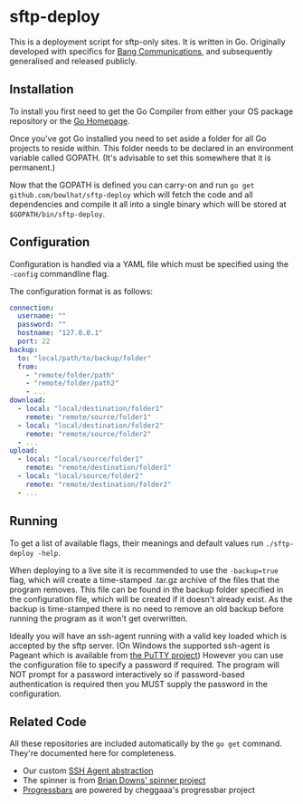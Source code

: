 # sftp-deploy

This is a deployment script for sftp-only sites. It is written in Go. Originally developed with specifics for [Bang Communications](http://www.bang-on.net/), and subsequently generalised and released publicly.

## Installation
To install you first need to get the Go Compiler from either your OS package repository or the [Go Homepage](https://golang.org/).

Once you've got Go installed you need to set aside a folder for all Go projects to reside within. This folder needs to be declared in an environment variable called GOPATH. (It's advisable to set this somewhere that it is permanent.)

Now that the GOPATH is defined you can carry-on and run `go get github.com/bowlhat/sftp-deploy` which will fetch the code and all dependencies and compile it all into a single binary which will be stored at `$GOPATH/bin/sftp-deploy`.

## Configuration
Configuration is handled via a YAML file which must be specified using the `-config` commandline flag.

The configuration format is as follows:

```yaml
connection:
  username: ""
  password: ""
  hostname: "127.0.0.1"
  port: 22
backup:
  to: "local/path/to/backup/folder"
  from:
    - "remote/folder/path"
    - "remote/folder/path2"
    - ...
download:
  - local: "local/destination/folder1"
    remote: "remote/source/folder1"
  - local: "local/destination/folder2"
    remote: "remote/source/folder2"
  - ...
upload:
  - local: "local/source/folder1"
    remote: "remote/destination/folder1"
  - local: "local/source/folder2"
    remote: "remote/destination/folder2"
  - ...
```

## Running
To get a list of available flags, their meanings and default values run `./sftp-deploy -help`.

When deploying to a live site it is recommended to use the `-backup=true` flag, which will create a time-stamped .tar.gz archive of the files that the program removes. This file can be found in the backup folder specified in the configuration file, which will be created if it doesn't already exist. As the backup is time-stamped there is no need to remove an old backup before running the program as it won't get overwritten.

Ideally you will have an ssh-agent running with a valid key loaded which is accepted by the sftp server. (On Windows the supported ssh-agent is Pageant which is available from [the PuTTY project](http://www.chiark.greenend.org.uk/~sgtatham/putty/download.html)) However you can use the configuration file to specify a password if required. The program will NOT prompt for a password interactively so if password-based authentication is required then you MUST supply the password in the configuration.

## Related Code
All these repositories are included automatically by the `go get` command. They're documented here for completeness.

- Our custom [SSH Agent abstraction](https://github.com/bowlhat/ssh-agent)
- The spinner is from [Brian Downs' spinner project](https://github.com/briandowns/spinner)
- [Progressbars](https://github.com/cheggaaa/pb) are powered by cheggaaa's progressbar project
